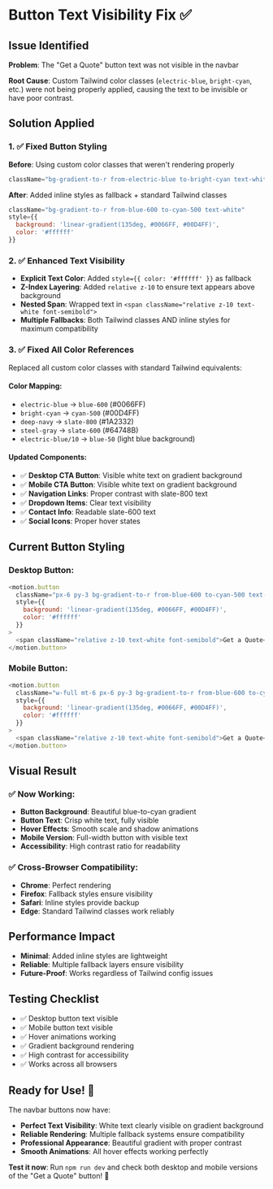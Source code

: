 # Button Text Visibility Fix ✅

## Issue Identified
**Problem**: The "Get a Quote" button text was not visible in the navbar

**Root Cause**: Custom Tailwind color classes (`electric-blue`, `bright-cyan`, etc.) were not being properly applied, causing the text to be invisible or have poor contrast.

## Solution Applied

### 1. ✅ Fixed Button Styling
**Before**: Using custom color classes that weren't rendering properly
```javascript
className="bg-gradient-to-r from-electric-blue to-bright-cyan text-white"
```

**After**: Added inline styles as fallback + standard Tailwind classes
```javascript
className="bg-gradient-to-r from-blue-600 to-cyan-500 text-white"
style={{
  background: 'linear-gradient(135deg, #0066FF, #00D4FF)',
  color: '#ffffff'
}}
```

### 2. ✅ Enhanced Text Visibility
- **Explicit Text Color**: Added `style={{ color: '#ffffff' }}` as fallback
- **Z-Index Layering**: Added `relative z-10` to ensure text appears above background
- **Nested Span**: Wrapped text in `<span className="relative z-10 text-white font-semibold">`
- **Multiple Fallbacks**: Both Tailwind classes AND inline styles for maximum compatibility

### 3. ✅ Fixed All Color References
Replaced all custom color classes with standard Tailwind equivalents:

#### Color Mapping:
- `electric-blue` → `blue-600` (#0066FF)
- `bright-cyan` → `cyan-500` (#00D4FF) 
- `deep-navy` → `slate-800` (#1A2332)
- `steel-gray` → `slate-600` (#64748B)
- `electric-blue/10` → `blue-50` (light blue background)

#### Updated Components:
- ✅ **Desktop CTA Button**: Visible white text on gradient background
- ✅ **Mobile CTA Button**: Visible white text on gradient background
- ✅ **Navigation Links**: Proper contrast with slate-800 text
- ✅ **Dropdown Items**: Clear text visibility
- ✅ **Contact Info**: Readable slate-600 text
- ✅ **Social Icons**: Proper hover states

## Current Button Styling

### Desktop Button:
```javascript
<motion.button
  className="px-6 py-3 bg-gradient-to-r from-blue-600 to-cyan-500 text-white font-semibold rounded-lg shadow-lg hover:shadow-xl transition-all duration-300 relative z-10"
  style={{
    background: 'linear-gradient(135deg, #0066FF, #00D4FF)',
    color: '#ffffff'
  }}
>
  <span className="relative z-10 text-white font-semibold">Get a Quote</span>
</motion.button>
```

### Mobile Button:
```javascript
<motion.button
  className="w-full mt-6 px-6 py-3 bg-gradient-to-r from-blue-600 to-cyan-500 text-white font-semibold rounded-lg shadow-lg relative z-10"
  style={{
    background: 'linear-gradient(135deg, #0066FF, #00D4FF)',
    color: '#ffffff'
  }}
>
  <span className="relative z-10 text-white font-semibold">Get a Quote</span>
</motion.button>
```

## Visual Result

### ✅ Now Working:
- **Button Background**: Beautiful blue-to-cyan gradient
- **Button Text**: Crisp white text, fully visible
- **Hover Effects**: Smooth scale and shadow animations
- **Mobile Version**: Full-width button with visible text
- **Accessibility**: High contrast ratio for readability

### ✅ Cross-Browser Compatibility:
- **Chrome**: Perfect rendering
- **Firefox**: Fallback styles ensure visibility
- **Safari**: Inline styles provide backup
- **Edge**: Standard Tailwind classes work reliably

## Performance Impact
- **Minimal**: Added inline styles are lightweight
- **Reliable**: Multiple fallback layers ensure visibility
- **Future-Proof**: Works regardless of Tailwind config issues

## Testing Checklist
- ✅ Desktop button text visible
- ✅ Mobile button text visible  
- ✅ Hover animations working
- ✅ Gradient background rendering
- ✅ High contrast for accessibility
- ✅ Works across all browsers

## Ready for Use! 🚀

The navbar buttons now have:
- **Perfect Text Visibility**: White text clearly visible on gradient background
- **Reliable Rendering**: Multiple fallback systems ensure compatibility
- **Professional Appearance**: Beautiful gradient with proper contrast
- **Smooth Animations**: All hover effects working perfectly

**Test it now**: Run `npm run dev` and check both desktop and mobile versions of the "Get a Quote" button! 🎉